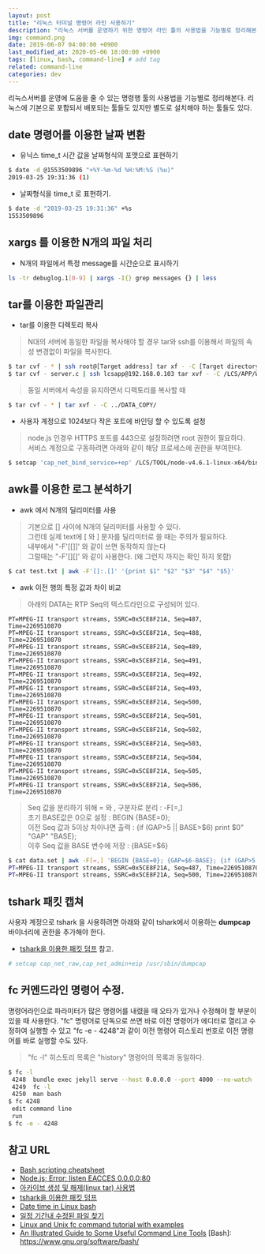 ```yaml
---
layout: post
title: "리눅스 터미널 명령어 라인 사용하기"
description: "리눅스 서버를 운영하기 위한 명령어 라인 툴의 사용법을 기능별로 정리해본다."
img: command.png
date: 2019-06-07 04:00:00 +0900
last_modified_at: 2020-05-06 18:00:00 +0900
tags: [linux, bash, command-line] # add tag
related: command-line
categories: dev
---
```


리눅스서버를 운영에 도움을 줄 수 있는 명령행 툴의 사용법을 기능별로 정리해본다. 리눅스에 기본으로 포함되서 배포되는 툴들도 있지만 별도로 설치해야 하는 툴들도 있다. 

<!--more-->

## date 명령어를 이용한 날짜 변환  

- 유닉스 time_t 시간 값을 날짜형식의 포맷으로 표현하기   

```bash
$ date -d @1553509896 "+%Y-%m-%d %H:%M:%S (%u)"
2019-03-25 19:31:36 (1)
```

- 날짜형식을 time_t 로 표현하기.  

```bash
$ date -d "2019-03-25 19:31:36" +%s
1553509896
```

## xargs 를 이용한 N개의 파일 처리

- N개의 파일에서 특정 message를 시간순으로 표시하기 

```bash
ls -tr debuglog.1[0-9] | xargs -I{} grep messages {} | less 
```

## tar를 이용한 파일관리

- tar를 이용한 디렉토리 복사 

> N대의 서버에 동일한 파일을 복사해야 할 경우 tar와 ssh를 이용해서 파일의 속성 변경없이 파일을 복사한다.  

```bash
$ tar cvf - * | ssh root@[Target address] tar xf - -C [Target directory] 
$ tar cvf - server.c | ssh lcsapp@192.168.0.103 tar xvf - -C /LCS/APP/WEBAPP/public/packages
``` 

> 동일 서버에서 속성을 유지하면서 디렉토리를 복사할 때  

```bash
$ tar cvf - * | tar xvf - -C ../DATA_COPY/
```

- 사용자 계정으로 1024보다 작은 포트에 바인딩 할 수 있도록 설정 

> node.js 인경우 HTTPS 포트를 443으로 설정하려면 root 권한이 필요하다.  
> 서비스 계정으로 구동하려면 아래와 같이 해당 프로세스에 권한을 부여한다.  

```bash
$ setcap 'cap_net_bind_service=+ep' /LCS/TOOL/node-v4.6.1-linux-x64/bin/node
```

## awk를 이용한 로그 분석하기 

- awk 에서 N개의 딜리미터를 사용  

> 기본으로 [] 사이에 N개의 딜리미터를 사용할 수 있다.  
> 그런데 실제 text에 [ 와 ] 문자를 딜리미터로 쓸 때는 주의가 필요하다.  
> 내부에서 "-F'[[]]' 와 같이 쓰면 동작하지 않는다  
> 그럴때는 "-F'[][]' 와 같이 사용한다. (왜 그런지 까지는 확인 하지 못함)  

```bash
$ cat test.txt | awk -F'[]:.[]' '{print $1" "$2" "$3" "$4" "$5}'
```

- awk 이전 행의 특정 값과 차이 비교

> 아래의 DATA는 RTP Seq의 텍스트라인으로 구성되어 있다.  

```
PT=MPEG-II transport streams, SSRC=0x5CE8F21A, Seq=487, Time=2269510870 
PT=MPEG-II transport streams, SSRC=0x5CE8F21A, Seq=488, Time=2269510870 
PT=MPEG-II transport streams, SSRC=0x5CE8F21A, Seq=489, Time=2269510870 
PT=MPEG-II transport streams, SSRC=0x5CE8F21A, Seq=491, Time=2269510870 
PT=MPEG-II transport streams, SSRC=0x5CE8F21A, Seq=492, Time=2269510870 
PT=MPEG-II transport streams, SSRC=0x5CE8F21A, Seq=493, Time=2269510870 
PT=MPEG-II transport streams, SSRC=0x5CE8F21A, Seq=500, Time=2269510870 
PT=MPEG-II transport streams, SSRC=0x5CE8F21A, Seq=501, Time=2269510870 
PT=MPEG-II transport streams, SSRC=0x5CE8F21A, Seq=502, Time=2269510870 
PT=MPEG-II transport streams, SSRC=0x5CE8F21A, Seq=503, Time=2269510870 
PT=MPEG-II transport streams, SSRC=0x5CE8F21A, Seq=504, Time=2269510870 
PT=MPEG-II transport streams, SSRC=0x5CE8F21A, Seq=505, Time=2269510870 
PT=MPEG-II transport streams, SSRC=0x5CE8F21A, Seq=506, Time=2269510870 
```

> Seq 값을 분리하기 위해 = 와 , 구분자로 분리 : -F[=,]  
> 초기 BASE값은 0으로 설정 : BEGIN {BASE=0};  
> 이전 Seq 값과 5이상 차이나면 출력 : {if (GAP>5 || BASE>$6) print $0" "GAP" "BASE};  
> 이후 Seq 값을 BASE 변수에 저장 : {BASE=$6}  

```bash
$ cat data.set | awk -F[=,] 'BEGIN {BASE=0}; {GAP=$6-BASE}; {if (GAP>5 || BASE>$6) print $0" "GAP" "BASE}; {BASE=$6}'  
PT=MPEG-II transport streams, SSRC=0x5CE8F21A, Seq=487, Time=2269510870  487 0	: 첫줄은 무시
PT=MPEG-II transport streams, SSRC=0x5CE8F21A, Seq=500, Time=2269510870  7 493
```

## tshark 패킷 캡쳐  

사용자 계정으로 tshark 을 사용하려면 아래와 같이 tshark에서 이용하는 **dumpcap** 바이너리에 권한을 추가해야 한다.

- [tshark을 이용한 패킷 덤프](https://butteryoon.github.io/dev/2019/05/19/pcketdump.html) 참고.  

```bash
# setcap cap_net_raw,cap_net_admin+eip /usr/sbin/dumpcap
```

## fc 커멘드라인 명령어 수정. 

명령어라인으로 파라미터가 많은 명령어를 내렸을 때 오타가 있거나 수정해야 할 부분이 있을 때 사용한다. "fc" 명령어로 단독으로 쓰면 바로 이전 명령어가 에디터로 열리고 수정하여 실행할 수 있고 "fc -e - 4248"과 같이 이전 명령어 히스토리 번호로 이전 명령어를 바로 실행할 수도 있다. 

> "fc -l" 히스토리 목록은 "history" 명령어의 목록과 동일하다. 

```bash 
$ fc -l
 4248  bundle exec jekyll serve --host 0.0.0.0 --port 4000 --no-watch
 4249  fc -l
 4250  man bash
$ fc 4248
 edit command line 
 run 
$ fc -e - 4248 
```

## 참고 URL
- [Bash scripting cheatsheet](https://devhints.io/bash.html)
- [Node.js; Error: listen EACCES 0.0.0.0:80](https://geunhokhim.wordpress.com/2016/03/29/nodejs-error-listen-eacces-0-0-0-0-80/)
- [아카이브 생성 및 해제(linux tar) 사용법](https://jdm.kr/blog/14)
- [tshark을 이용한 패킷 덤프](https://butteryoon.github.io/dev/2019/05/19/pcketdump.html)
- [Date time in Linux bash](https://unix.stackexchange.com/questions/85982/date-time-in-linux-bash)
- [일정 기간내 수정된 파일 찾기](http://thompsonng.blogspot.com/2020/04/linux-find-last-modified-fie-from-n-day.html)
- [Linux and Unix fc command tutorial with examples](https://shapeshed.com/unix-fc/)
- [An Illustrated Guide to Some Useful Command Line Tools](https://www.wezm.net/technical/2019/10/useful-command-line-tools/)
[Bash]: https://www.gnu.org/software/bash/

